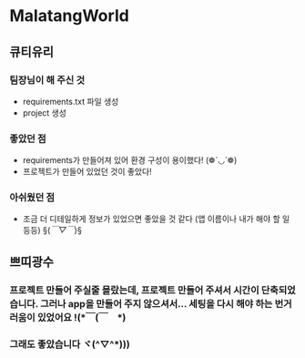 # MalatangWorld

## 큐티유리
### 팀장님이 해 주신 것
- requirements.txt 파일 생성
- project 생성

### 좋았던 점
- requirements가 만들어져 있어 환경 구성이 용이했다! (❁´◡`❁)
- 프로젝트가 만들어 있었던 것이 좋았다!

### 아쉬웠던 점
- 조금 더 디테일하게 정보가 있었으면 좋았을 것 같다 (앱 이름이나 내가 해야 할 일 등등) §(*￣▽￣*)§

## 쁘띠광수
### 프로젝트 만들어 주실줄 몰랐는데, 프로젝트 만들어 주셔서 시간이 단축되었습니다. 그러나 app을 만들어 주지 않으셔서... 세팅을 다시 해야 하는 번거러움이 있었어요 !(*￣(￣　*)
### 그래도 좋았습니다 ヾ(^▽^*)))

